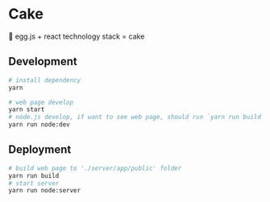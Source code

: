 # Cake

🍰 egg.js + react technology stack = cake


## Development

```bash
# install dependency
yarn

# web page develop
yarn start
# node.js develop, if want to see web page, should run `yarn run build` command before the following command.
yarn run node:dev
```

## Deployment

```bash
# build web page to './server/app/public' folder
yarn run build
# start server
yarn run node:server
```
